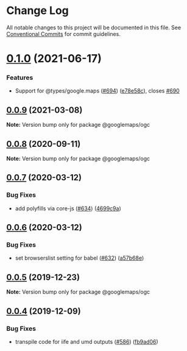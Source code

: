 # Change Log

All notable changes to this project will be documented in this file.
See [Conventional Commits](https://conventionalcommits.org) for commit guidelines.

# [0.1.0](https://github.com/googlemaps/v3-utility-library/compare/@googlemaps/ogc@0.0.9...@googlemaps/ogc@0.1.0) (2021-06-17)


### Features

* Support for @types/google.maps ([#694](https://github.com/googlemaps/v3-utility-library/issues/694)) ([e78e58c](https://github.com/googlemaps/v3-utility-library/commit/e78e58c0c5a0dcf6675e671e2d54dcc46779744d)), closes [#690](https://github.com/googlemaps/v3-utility-library/issues/690)





## [0.0.9](https://github.com/googlemaps/v3-utility-library/compare/@googlemaps/ogc@0.0.8...@googlemaps/ogc@0.0.9) (2021-03-08)

**Note:** Version bump only for package @googlemaps/ogc





## [0.0.8](https://github.com/googlemaps/v3-utility-library/compare/@googlemaps/ogc@0.0.7...@googlemaps/ogc@0.0.8) (2020-09-11)

**Note:** Version bump only for package @googlemaps/ogc





## [0.0.7](https://github.com/googlemaps/v3-utility-library/compare/@googlemaps/ogc@0.0.6...@googlemaps/ogc@0.0.7) (2020-03-12)


### Bug Fixes

* add polyfills via core-js ([#634](https://github.com/googlemaps/v3-utility-library/issues/634)) ([4699c9a](https://github.com/googlemaps/v3-utility-library/commit/4699c9abf69307829a8782c917f1eb0108ac941b))





## [0.0.6](https://github.com/googlemaps/v3-utility-library/compare/@googlemaps/ogc@0.0.5...@googlemaps/ogc@0.0.6) (2020-03-12)


### Bug Fixes

* set browserslist setting for babel ([#632](https://github.com/googlemaps/v3-utility-library/issues/632)) ([a57b68e](https://github.com/googlemaps/v3-utility-library/commit/a57b68e86bef5bea54e35c9fc4cd66b10ef8dafe))





## [0.0.5](https://github.com/googlemaps/v3-utility-library/compare/@googlemaps/ogc@0.0.4...@googlemaps/ogc@0.0.5) (2019-12-23)

**Note:** Version bump only for package @googlemaps/ogc





## [0.0.4](https://github.com/googlemaps/v3-utility-library/compare/@googlemaps/ogc@0.0.3...@googlemaps/ogc@0.0.4) (2019-12-09)


### Bug Fixes

* transpile code for iife and umd outputs ([#586](https://github.com/googlemaps/v3-utility-library/issues/586)) ([fb9ad06](https://github.com/googlemaps/v3-utility-library/commit/fb9ad066cbf5d87cffcda2c435196ad20fed56f1))
